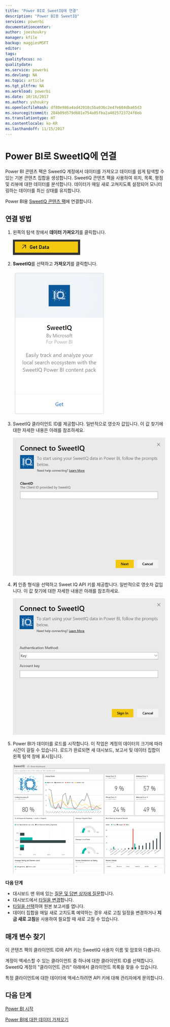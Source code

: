 ```yaml
---
title: "Power BI로 SweetIQ에 연결"
description: "Power BI용 SweetIQ"
services: powerbi
documentationcenter: 
author: joeshoukry
manager: kfile
backup: maggiesMSFT
editor: 
tags: 
qualityfocus: no
qualitydate: 
ms.service: powerbi
ms.devlang: NA
ms.topic: article
ms.tgt_pltfrm: NA
ms.workload: powerbi
ms.date: 10/16/2017
ms.author: yshoukry
ms.openlocfilehash: df80e986a4ad42018c5ba036c2e47e684dba65d3
ms.sourcegitcommit: 284b09d579d601e754a05fba2a4025723724f8eb
ms.translationtype: HT
ms.contentlocale: ko-KR
ms.lasthandoff: 11/15/2017
---
```

# <a name="connect-to-sweetiq-with-power-bi"></a>Power BI로 SweetIQ에 연결
Power BI 콘텐츠 팩은 SweetIQ 계정에서 데이터를 가져오고 데이터를 쉽게 탐색할 수 있는 기본 콘텐츠 집합을 생성합니다. SweetIQ 콘텐츠 팩을 사용하여 위치, 목록, 평점 및 리뷰에 대한 데이터를 분석합니다. 데이터가 매일 새로 고쳐지도록 설정되어 모니터링하는 데이터를 최신 상태를 유지합니다.

Power BI용 [SweetIQ 콘텐츠 팩](https://app.powerbi.com/groups/me/getdata/services/sweetiq)에 연결합니다.

## <a name="how-to-connect"></a>연결 방법
1. 왼쪽의 탐색 창에서 **데이터 가져오기**를 클릭합니다.
   
    ![](media/service-connect-to-sweetiq/getdata.png)
2. **SweetIQ**를 선택하고 **가져오기**를 클릭합니다.
   
    ![](media/service-connect-to-sweetiq/sweetiq.png)
3. SweetIQ 클라이언트 ID를 제공합니다. 일반적으로 영숫자 값입니다. 이 값 찾기에 대한 자세한 내용은 아래를 참조하세요.
   
    ![](media/service-connect-to-sweetiq/parameter.png)
4. **키** 인증 형식을 선택하고 Sweet IQ API 키를 제공합니다. 일반적으로 영숫자 값입니다. 이 값 찾기에 대한 자세한 내용은 아래를 참조하세요.
   
    ![](media/service-connect-to-sweetiq/credentials.png)
5. Power BI가 데이터를 로드를 시작합니다. 이 작업은 계정의 데이터의 크기에 따라 시간이 걸릴 수 있습니다. 로드가 완료되면 새 대시보드, 보고서 및 데이터 집합이 왼쪽 탐색 창에 표시됩니다.
   
    ![](media/service-connect-to-sweetiq/dashboard.png)

**다음 단계**

* 대시보드 맨 위에 있는 [질문 및 답변 상자에 질문](service-q-and-a.md)합니다.
* 대시보드에서 [타일을 변경](service-dashboard-edit-tile.md)합니다.
* [타일을 선택](service-dashboard-tiles.md)하여 원본 보고서를 엽니다.
* 데이터 집합을 매일 새로 고치도록 예약하는 경우 새로 고침 일정을 변경하거나 **지금 새로 고침**을 사용하여 필요할 때 새로 고칠 수 있습니다.

## <a name="finding-parameters"></a>매개 변수 찾기
이 콘텐츠 팩의 클라이언트 ID와 API 키는 SweetIQ 사용자 이름 및 암호와 다릅니다.

계정이 액세스할 수 있는 클라이언트 중 하나에 대한 클라이언트 ID를 선택합니다. SweetIQ 계정의 "클라이언트 관리" 아래에서 클라이언트 목록을 찾을 수 있습니다.

특정 클라이언트에 대한 데이터에 액세스하려면 API 키에 대해 관리자에게 문의합니다.

## <a name="next-steps"></a>다음 단계
[Power BI 시작](service-get-started.md)

[Power BI에 대한 데이터 가져오기](service-get-data.md)


